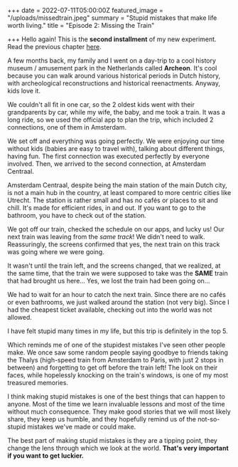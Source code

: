 +++
date = 2022-07-11T05:00:00Z
featured_image = "/uploads/missedtrain.jpeg"
summary = "Stupid mistakes that make life worth living."
title = "Episode 2: Missing the Train"

+++
Hello again! This is the **second installment** of my new experiment. Read the previous chapter [here](https://acuna.eth.limo/2022/episode-1-risk-time-and-value/ "Episode 1").

A few months back, my family and I went on a day-trip to a cool history museum / amusement park in the Netherlands called **Archeon**. It's cool because you can walk around various historical periods in Dutch history, with archeological reconstructions and historical reenactments. Anyway, kids love it.

We couldn't all fit in one car, so the 2 oldest kids went with their grandparents by car, while my wife, the baby, and me took a train. It was a long ride, so we used the official app to plan the trip, which included 2 connections, one of them in Amsterdam.

We set off and everything was going perfectly. We were enjoying our time without kids (babies are easy to travel with), talking about different things, having fun. The first connection was executed perfectly by everyone involved. Then, we arrived to the second connection, at Amsterdam Centraal.

Amsterdam Centraal, despite being the main station of the main Dutch city, is not a main hub in the country, at least compared to more centric cities like Utrecht. The station is rather small and has no cafés or places to sit and chill. It's made for efficient rides, in and out. If you want to go to the bathroom, you have to check out of the station.

We got off our train, checked the schedule on our apps, and lucky us! Our next train was leaving from the _same track_! We didn't need to walk. Reassuringly, the screens confirmed that yes, the next train on this track was going where we were going.

It wasn't until the train left, and the screens changed, that we realized, at the same time, that the train we were supposed to take was the **SAME** train that had brought us here... Yes, we lost the train had been going on...

We had to wait for an hour to catch the next train. Since there are no cafés or even bathrooms, we just walked around the station (not very big). Since I had the cheapest ticket available, checking out into the world was not allowed.

I have felt stupid many times in my life, but this trip is definitely in the top 5.

Which reminds me of one of the stupidest mistakes I've seen other people make. We once saw some random people saying goodbye to friends taking the Thalys (high-speed train from Amsterdam to Paris, with just 2 stops in between) and forgetting to get off before the train left! The look on their faces, while hopelessly knocking on the train's windows, is one of my most treasured memories.

I think making stupid mistakes is one of the best things that can happen to anyone. Most of the time we learn invaluable lessons and most of the time without much consequence. They make good stories that we will most likely share, they keep us humble, and they hopefully remind us of the not-so-stupid mistakes we've made or could make.

The best part of making stupid mistakes is they are a tipping point, they change the lens through which we look at the world. **That's very important if you want to get luckier.**